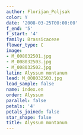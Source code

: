 ```yaml
---
author: Florijan_Poljsak
color: Y
date: '2008-03-25T00:00:00'
f_end: '5'
f_start: '4'
family: Brassicaceae
flower_type: C
image:
- M_008032501.jpg
- M_008032503.jpg
- M_008032502.jpg
latin: Alyssum montanum
lead: M_008032503.jpg
lead_sample: false
name: index.en
order: Alyssum
parallel: false
petals: '4'
petals_joined: false
star_shape: false
title: Alyssum montanum
---
```

